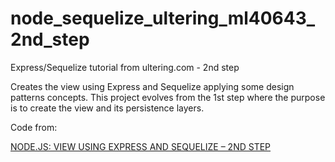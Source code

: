 # node_sequelize_ultering_ml40643_2nd_step
Express/Sequelize tutorial from ultering.com - 2nd step

Creates the view using Express and Sequelize applying some design patterns concepts.
This project evolves from the 1st step where the purpose is to create the view and its persistence layers.

Code from:

[NODE.JS: VIEW USING EXPRESS AND SEQUELIZE – 2ND STEP](https://ultering.com/it4us/?p=2010)

